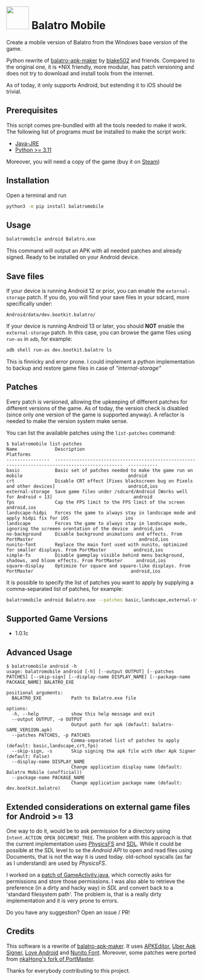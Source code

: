 # <img src="misc/icon.png" width="60px"/> Balatro Mobile

Create a mobile version of Balatro from the Windows base version of the game. 

Python rewrite of [balatro-apk-maker](https://github.com/blake502/balatro-apk-maker) by [blake502](https://github.com/blake502) and friends. Compared to the original one, it is *NIX friendly, more modular, has patch versioning and does not try to download and install tools from the internet.

As of today, it only supports Android, but estending it to iOS should be trivial.


## Prerequisites
This script comes pre-bundled with all the tools needed to make it work. The following list of programs must be installed to make the script work:
* [Java-JRE](https://www.java.com/en/download/manual.jsp)
* [Python >= 3.11](https://www.python.org/)

Moreover, you will need a copy of the game (buy it on [Steam](https://store.steampowered.com/app/2379780/Balatro/))

## Installation
Open a terminal and run
```bash
python3 -m pip install balatromobile
```

## Usage
```bash
balatromobile android Balatro.exe
```
This command will output an APK with all needed patches and already signed. Ready to be installed on your Android device.

## Save files
If your device is running Android 12 or prior, you can enable the `external-storage` patch. If you do, you will find your save files in your sdcard, more specifically under:
```
Android/data/dev.bootkit.balatro/
```

If your device is running Android 13 or later, you should **NOT** enable the `external-storage` patch. In this case, you can browse the game files using `run-as` in `adb`, for example:
```bash
adb shell run-as dev.bootkit.balatro ls
```
This is finnicky and error prone. I could implement a python implementation to backup and restore game files in case of _"internal-storage"_

## Patches
Every patch is versioned, allowing the upkeeping of different patches for different versions of the game.
As of today, the version check is disabled (since only one version of the game is supported anyway).
A refactor is needed to make the version system make sense.

You can list the available patches using the `list-patches` command:
```
$ balatromobile list-patches
Name              Description                                                                                      Platforms
----------------  -----------------------------------------------------------------------------------------------  -----------
basic             Basic set of patches needed to make the game run on mobile                                       android
crt               Disable CRT effect [Fixes blackscreen bug on Pixels and other devices]                           android,ios
external-storage  Save game files under /sdcard/Android [Works well for Android < 13]                              android
fps               Cap the FPS limit to the FPS limit of the screen                                                 android,ios
landscape-hidpi   Forces the game to always stay in landscape mode and apply hidpi fix for iOS                     ios
landscape         Forces the game to always stay in landscape mode, ignoring the screeen orentation of the device  android,ios
no-background     Disable background animations and effects. From PortMaster                                       android,ios
nunito-font       Replace the main font used with nunito, optimized for smaller displays. From PortMaster          android,ios
simple-fx         Disable gameplay visible behind menu background, shadows, and bloom effects. From PortMaster     android,ios
square-display    Optimize for square and square-like displays. From PortMaster                                    android,ios
```
It is possible to specify the list of patches you want to apply by supplying a comma-separated list of patches, for example:
```bash
balatromobile android Balatro.exe --patches basic,landscape,external-storage
```

## Supported Game Versions
* 1.0.1c

## Advanced Usage
```
$ balatromobile android -h
usage: balatromobile android [-h] [--output OUTPUT] [--patches PATCHES] [--skip-sign] [--display-name DISPLAY_NAME] [--package-name PACKAGE_NAME] BALATRO_EXE

positional arguments:
  BALATRO_EXE           Path to Balatro.exe file

options:
  -h, --help            show this help message and exit
  --output OUTPUT, -o OUTPUT
                        Output path for apk (default: balatro-GAME_VERSION.apk)
  --patches PATCHES, -p PATCHES
                        Comma-separated list of patches to apply (default: basic,landscape,crt,fps)
  --skip-sign, -s       Skip signing the apk file with Uber Apk Signer (default: False)
  --display-name DISPLAY_NAME
                        Change application display name (default: Balatro Mobile (unofficial))
  --package-name PACKAGE_NAME
                        Change application package name (default: dev.bootkit.balatro)
```

## Extended considerations on external game files for Android >= 13

One way to do it, would be to ask permission for a directory using `Intent.ACTION_OPEN_DOCUMENT_TREE`. The problem with this approach is that the current implementation uses [PhysicsFS](https://icculus.org/physfs/) and [SDL](https://www.libsdl.org/). While it could be possible at the SDL level to se the _Android API_ to open and read files using Documents, that is not the way it is used today. old-school syscalls (as far as I understand) are used by _PhysicsFS_.

I worked on a [patch of GameActivity.java](https://gist.github.com/antipatico/73f718d5b37b507b6b6dbf9bf92052e0), which correctly asks for permissions and store those permissions. I was also able to retrieve the preference (in a dirty and hacky way) in _SDL_ and convert back to a 'standard filesystem path'. The problem is, that is a really dirty implementation and it is very prone to errors.

Do you have any suggestion? Open an issue / PR!

## Credits
This software is a rewrite of [balatro-apk-maker](https://github.com/blake502/balatro-apk-maker). It uses [APKEditor](https://github.com/REAndroid/APKEditor), [Uber Apk Signer](https://github.com/patrickfav/uber-apk-signer), [Love Android](https://github.com/love2d/love-android) and [Nunito Font](https://fonts.google.com/specimen/Nunito). Moreover, some patches were ported from [nkaHong's fork of PortMaster](https://github.com/nkahoang/PortMaster-nkaHoang).

Thanks for everybody contributing to this project.